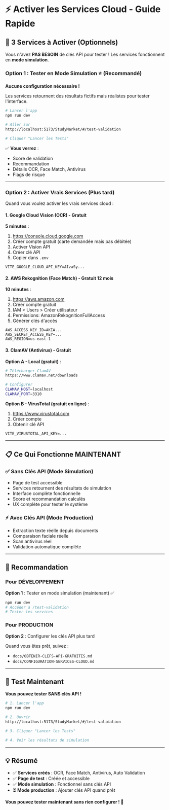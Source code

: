 # ⚡ Activer les Services Cloud - Guide Rapide

## 🎯 3 Services à Activer (Optionnels)

Vous n'avez **PAS BESOIN** de clés API pour tester ! Les services fonctionnent en **mode simulation**.

### Option 1 : Tester en Mode Simulation ⭐ (Recommandé)

**Aucune configuration nécessaire !**

Les services retournent des résultats fictifs mais réalistes pour tester l'interface.

```bash
# Lancer l'app
npm run dev

# Aller sur
http://localhost:5173/StudyMarket/#/test-validation

# Cliquer "Lancer les Tests"
```

✅ **Vous verrez** :
- Score de validation
- Recommandation
- Détails OCR, Face Match, Antivirus
- Flags de risque

---

### Option 2 : Activer Vrais Services (Plus tard)

Quand vous voulez activer les vrais services cloud :

#### 1. Google Cloud Vision (OCR) - Gratuit

**5 minutes** :
1. https://console.cloud.google.com
2. Créer compte gratuit (carte demandée mais pas débitée)
3. Activer Vision API
4. Créer clé API
5. Copier dans `.env`

```env
VITE_GOOGLE_CLOUD_API_KEY=AIzaSy...
```

#### 2. AWS Rekognition (Face Match) - Gratuit 12 mois

**10 minutes** :
1. https://aws.amazon.com
2. Créer compte gratuit
3. IAM > Users > Créer utilisateur
4. Permissions: AmazonRekognitionFullAccess
5. Générer clés d'accès

```env
AWS_ACCESS_KEY_ID=AKIA...
AWS_SECRET_ACCESS_KEY=...
AWS_REGION=us-east-1
```

#### 3. ClamAV (Antivirus) - Gratuit

**Option A - Local (gratuit)** :
```bash
# Télécharger ClamAV
https://www.clamav.net/downloads

# Configurer
CLAMAV_HOST=localhost
CLAMAV_PORT=3310
```

**Option B - VirusTotal (gratuit en ligne)** :
1. https://www.virustotal.com
2. Créer compte
3. Obtenir clé API

```env
VITE_VIRUSTOTAL_API_KEY=...
```

---

## 📋 Ce Qui Fonctionne MAINTENANT

### ✅ Sans Clés API (Mode Simulation)

- Page de test accessible
- Services retournent des résultats de simulation
- Interface complète fonctionnelle
- Score et recommandation calculés
- UX complète pour tester le système

### ⚡ Avec Clés API (Mode Production)

- Extraction texte réelle depuis documents
- Comparaison faciale réelle
- Scan antivirus réel
- Validation automatique complète

---

## 🚀 Recommandation

### Pour DÉVELOPPEMENT

**Option 1** : Tester en mode simulation (maintenant) ✅

```bash
npm run dev
# Accéder à /test-validation
# Tester les services
```

### Pour PRODUCTION

**Option 2** : Configurer les clés API plus tard

Quand vous êtes prêt, suivez :
- `docs/OBTENIR-CLEFS-API-GRATUITES.md`
- `docs/CONFIGURATION-SERVICES-CLOUD.md`

---

## 🎯 Test Maintenant

**Vous pouvez tester SANS clés API !**

```bash
# 1. Lancer l'app
npm run dev

# 2. Ouvrir
http://localhost:5173/StudyMarket/#/test-validation

# 3. Cliquer "Lancer les Tests"

# 4. Voir les résultats de simulation
```

---

## 💡 Résumé

- ✅ **Services créés** : OCR, Face Match, Antivirus, Auto Validation
- ✅ **Page de test** : Créée et accessible
- ✅ **Mode simulation** : Fonctionnel sans clés API
- ⏳ **Mode production** : Ajouter clés API quand prêt

**Vous pouvez tester maintenant sans rien configurer ! 🚀**

